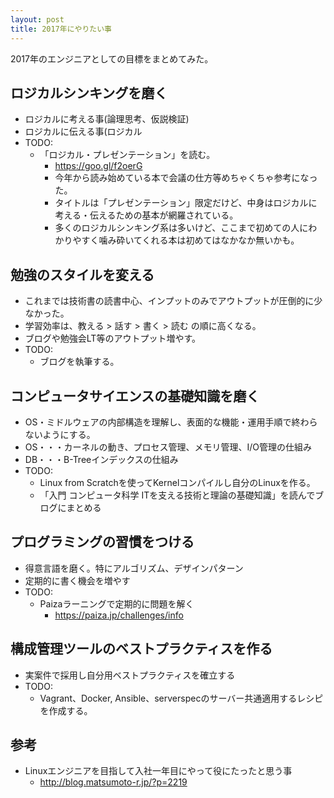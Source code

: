 ```yaml
---
layout: post
title: 2017年にやりたい事
---
```

2017年のエンジニアとしての目標をまとめてみた。
<!-- more -->
## ロジカルシンキングを磨く
- ロジカルに考える事(論理思考、仮説検証)
- ロジカルに伝える事(ロジカル
- TODO:
  - 「ロジカル・プレゼンテーション」を読む。
    - https://goo.gl/f2oerG
    - 今年から読み始めている本で会議の仕方等めちゃくちゃ参考になった。
    - タイトルは「プレゼンテーション」限定だけど、中身はロジカルに考える・伝えるための基本が網羅されている。
    - 多くのロジカルシンキング系は多いけど、ここまで初めての人にわかりやすく噛み砕いてくれる本は初めてはなかなか無いかも。

## 勉強のスタイルを変える
- これまでは技術書の読書中心、インプットのみでアウトプットが圧倒的に少なかった。
- 学習効率は、教える > 話す > 書く > 読む の順に高くなる。
- ブログや勉強会LT等のアウトプット増やす。
- TODO:
  - ブログを執筆する。

## コンピュータサイエンスの基礎知識を磨く
- OS・ミドルウェアの内部構造を理解し、表面的な機能・運用手順で終わらないようにする。
- OS・・・カーネルの動き、プロセス管理、メモリ管理、I/O管理の仕組み
- DB・・・B-Treeインデックスの仕組み
- TODO:
  - Linux from Scratchを使ってKernelコンパイルし自分のLinuxを作る。
  - 「入門 コンピュータ科学 ITを支える技術と理論の基礎知識」を読んでブログにまとめる

## プログラミングの習慣をつける
- 得意言語を磨く。特にアルゴリズム、デザインパターン
- 定期的に書く機会を増やす
- TODO:
  - Paizaラーニングで定期的に問題を解く
    - https://paiza.jp/challenges/info

## 構成管理ツールのベストプラクティスを作る
- 実案件で採用し自分用ベストプラクティスを確立する
- TODO:
  - Vagrant、Docker, Ansible、serverspecのサーバー共通適用するレシピを作成する。

## 参考
- Linuxエンジニアを目指して入社一年目にやって役にたったと思う事
  - http://blog.matsumoto-r.jp/?p=2219
